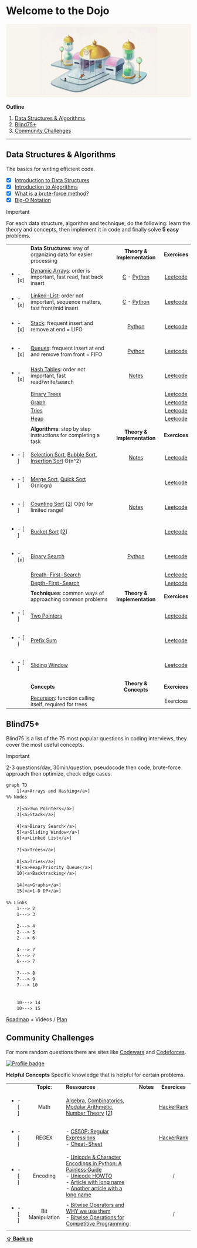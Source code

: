 # Welcome to the Dojo

![](./docs/Room_of_Spirit_and_Time.png)


**Outline**
1. [Data Structures & Algorithms](#data-structures--algorithms)
2. [Blind75+](#blind75)
3. [Community Challenges](#community-challenges)

<hr>

## Data Structures & Algorithms
The basics for writing efficient code.
- [x] [Introduction to Data Structures](https://www.youtube.com/watch?v=X8h4dq9Hzq8)
- [x] [Introduction to Algorithms](https://www.youtube.com/live/4oqjcKenCH8?si=58ALyCO1klKIUVnm)
- [x] [What is a brute-force method](https://www.youtube.com/watch?v=kdTpUjd71G8)?
- [x] [Big-O Notation](https://youtu.be/BgLTDT03QtU?si=wU584KDbMbWFgak3)

> [!Important]
> For each data structure, algorithm and technique, do the following:
> learn the theory and concepts, then implement it in code and finally solve **5 easy** problems.


|||||
|-|:-|:-:|:-:|
||**Data Structures**: way of organizing data for easier processing|**Theory & Implementation**|**Exercices**|
|<ul><li>- [x] </li></ul>|[Dynamic Arrays](https://en.wikipedia.org/wiki/Dynamic_array): order is important, fast read, fast back insert|[C](./src/theory/data_structures/vector.c) - [Python](./src/theory/data_structures/vector.py)|[Leetcode](https://leetcode.com/tag/array/)|
|<ul><li>- [x] </li></ul>|[Linked-List](https://en.wikipedia.org/wiki/Linked_list): order not important, sequence matters, fast front/mid insert|[C](./src/theory/data_structures/singly-linked-list.c) - [Python](./src/theory/data_structures/singly-linked-list.py)|[Leetcode](https://leetcode.com/tag/linked-list/)|
|<ul><li>- [x] </li></ul>|[Stack](https://en.wikipedia.org/wiki/Stack_(abstract_data_type)): frequent insert and remove at end = LIFO|[Python](./src/theory/data_structures/stack.ipynb)|[Leetcode](https://leetcode.com/tag/stack/)|
|<ul><li>- [x] </li></ul>|[Queues](https://en.wikipedia.org/wiki/Queue_(abstract_data_type)): frequent insert at end and remove from front = FIFO|[Python](./src/theory/data_structures/deque.ipynb)|[Leetcode](https://leetcode.com/tag/queue/)|
|<ul><li>- [x] </li></ul>|[Hash Tables](https://en.wikipedia.org/wiki/Hash_table): order not important, fast read/write/search|[Notes](./src/theory/data_structures/hashmap.ipynb)|[Leetcode](https://leetcode.com/tag/hash-table/)|
|||||
||[Binary Trees](https://en.wikipedia.org/wiki/Binary_tree)||[Leetcode](https://leetcode.com/tag/binary-tree/)|
||[Graph](https://en.wikipedia.org/wiki/Graph_(abstract_data_type))||[Leetcode](https://leetcode.com/tag/graph/)|
||[Tries](https://en.wikipedia.org/wiki/Tree_(data_structure))||[Leetcode](https://leetcode.com/tag/trie/)|
||[Heap](https://en.wikipedia.org/wiki/Heap_(data_structure))||[Leetcode](https://leetcode.com/tag/heap-priority-queue/)|
|||||
||**Algorithms**: step by step instructions for completing a task|**Theory & Implementation**|**Exercices**|
|<ul><li>- [ ] </li></ul>|[Selection Sort](https://en.wikipedia.org/wiki/Selection_sort), [Bubble Sort](https://en.wikipedia.org/wiki/Bubble_sort), [Insertion Sort](https://www.youtube.com/watch?v=JU767SDMDvA) O(n^2)|[Notes](./src/theory/algorithms/sorting-quadratic.ipynb)|[Leetcode](https://leetcode.com/tag/heap-priority-queue/)|
|<ul><li>- [ ] </li></ul>|[Merge Sort](https://www.youtube.com/watch?v=4VqmGXwpLqc), [Quick Sort](https://youtu.be/Hoixgm4-P4M?si=OUJ7I-78ubkbnJtp) O(nlogn)||[Leetcode](https://leetcode.com/tag/sorting/)|
|<ul><li>- [ ] </li></ul>|[Counting Sort](https://en.wikipedia.org/wiki/Counting_sort) [[2](https://www.youtube.com/watch?v=ZcUdXuzOzeU)] O(n) for limited range!|[Notes](./src/theory/algorithms/counting-sort.ipynb)|[Leetcode](https://leetcode.com/tag/counting-sort/)|
|<ul><li>- [ ] </li></ul>|[Bucket Sort](https://en.wikipedia.org/wiki/Bucket_sort) [[2](https://www.youtube.com/watch?v=rNdTWHQMvOk)] ||[Leetcode](https://leetcode.com/tag/bucket-sort/)|
|<ul><li>- [x] </li></ul>|[Binary Search](https://youtu.be/fDKIpRe8GW4?si=WGFySWh7-3bU_iPX)|[Python](./src/theory/algorithms/binary-search.ipynb)|[Leetcode](https://leetcode.com/tag/binary-search/)|
|||||
||[Breath-First-Search](https://www.youtube.com/watch?v=HZ5YTanv5QE)||[Leetcode](https://leetcode.com/tag/breadth-first-search/)|
||[Depth-First-Search](https://www.youtube.com/watch?v=Urx87-NMm6c)||[Leetcode](https://leetcode.com/tag/depth-first-search/)|
|||||
||**Techniques**: common ways of approaching common problems|**Theory & Implementation**|**Exercices**|
|<ul><li>- [ ] </li></ul>|[Two Pointers](https://www.youtube.com/watch?v=-gjxg6Pln50)||[Leetcode](https://leetcode.com/tag/two-pointers/)|
|<ul><li>- [ ] </li></ul>|[Prefix Sum](https://www.youtube.com/watch?v=7pJo_rM0z_s)||[Leetcode](https://leetcode.com/tag/prefix-sum/)|
|<ul><li>- [ ] </li></ul>|[Sliding Window](https://www.youtube.com/watch?v=p-ss2JNynmw)||[Leetcode](https://leetcode.com/tag/sliding-window/)|
|||||
||**Concepts**|**Theory & Concepts**|**Exercices**|
||[Recursion](https://en.wikipedia.org/wiki/Recursion_(computer_science)): function calling itself, required for trees||Exercices|


## Blind75+
Blind75 is a list of the 75 most popular questions in coding interviews, they cover the most useful concepts.

> [!Important]
> 2-3 questions/day, 30min/question, pseudocode then code, brute-force approach then optimize, check edge cases.


```mermaid
graph TD
    1[<a>Arrays and Hashing</a>]
%% Nodes

    2[<a>Two Pointers</a>]
    3[<a>Stack</a>]

    4[<a>Binary Search</a>]
    5[<a>Sliding Window</a>]
    6[<a>Linked List</a>]

    7[<a>Trees</a>]
    
    8[<a>Tries</a>]
    9[<a>Heap/Priority Queue</a>]
    10[<a>Backtracking</a>]

    14[<a>Graphs</a>]
    15[<a>1-D DP</a>]

%% Links
    1---> 2
    1---> 3

    2---> 4
    2---> 5
    2---> 6

    4---> 7
    5---> 7
    6---> 7

    7---> 8
    7---> 9
    7---> 10


    10---> 14
    10---> 15

```

[Roadmap](https://neetcode.io/roadmap) + Videos / [Plan](https://www.techinterviewhandbook.org/grind75?grouping=weeks)

## Community Challenges
For more random questions there are sites like [Codewars](https://www.codewars.com/) and [Codeforces](https://codeforces.com/problemset?order=BY_SOLVED_DESC).

[![Profile badge](https://www.codewars.com/users/rurangiza/badges/large)](https://www.codewars.com/users/rurangiza)

**Helpful Concepts**
Specific knowledge that is helpful for certain problems.

||||||
|-|:-:|:-|:-:|:-:|
||**Topic**: |**Ressources**|**Notes**|**Exercices**|
|<ul><li>- [ ] </li></ul>|Math|[Algebra](https://en.khanacademy.org/math/algebra), [Combinatorics](https://www.khanacademy.org/math/precalculus/x9e81a4f98389efdf:prob-comb), [Modular Arithmetic](https://www.khanacademy.org/computing/computer-science/cryptography/modarithmetic/a/what-is-modular-arithmetic), [Number Theory](https://www.youtube.com/playlist?list=PL-BD05SCClbag8KTPzaPzzggJ96aBsVkT) [[2](https://www.youtube.com/watch?v=KOzByAdxVZ8)]||[HackerRank](https://www.hackerrank.com/domains/mathematics)|
|<ul><li>- [ ] </li></ul>|REGEX|- [CS50P: Regular Expressions](https://youtu.be/hy3sd9MOAcc?si=sEJobUQ2B4u_HxCc)<br>- [Cheat-Sheet](https://www.rexegg.com/regex-quickstart.html)||[HackerRank](https://www.hackerrank.com/domains/regex)|
|<ul><li>- [ ] </li></ul>|Encoding|- [Unicode & Character Encodings in Python: A Painless Guide](https://realpython.com/python-encodings-guide/)<br>- [Unicode HOWTO](https://docs.python.org/3/howto/unicode.html)<br>- [Article with long name](https://www.joelonsoftware.com/2003/10/08/the-absolute-minimum-every-software-developer-absolutely-positively-must-know-about-unicode-and-character-sets-no-excuses/)<br>- [Another article with a long name](https://kunststube.net/encoding/)||/|
|<ul><li>- [ ] </li></ul>|Bit Manipulation|- [Bitwise Operators and WHY we use them](https://youtu.be/igIjGxF2J-w?si=qqp_lOOqN2fyj27A)<br>- [Bitwise Operations for Competitive Programming](https://www.youtube.com/watch?v=1um-WUyjess)||/|

[⇪ **Back up**](#dojo)

